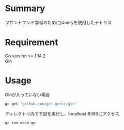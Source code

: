 # Summary
フロントエンド学習のためにjQueryを使用したテトリス <br>

# Requirement
Go varsion >= 1.14.2 <br>
Gin <br>

# Usage
Ginが入っていない場合 <br>
```bash
go get "github.com/gin-gonic/gin"
```

ディレクトリ内で下記を実行し、localhost:8080にアクセス <br>
```bash
go run main.go
```
